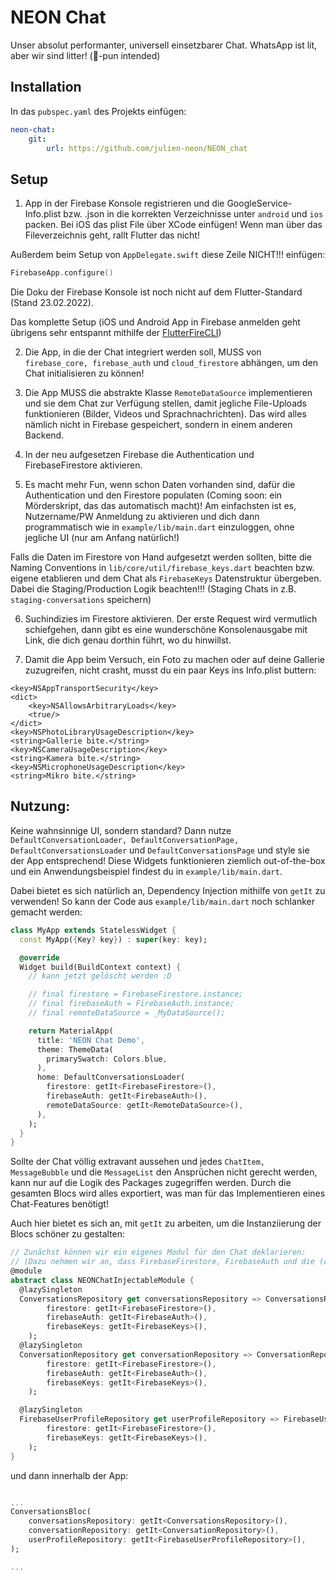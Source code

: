
# NEON Chat

Unser absolut performanter, universell einsetzbarer Chat. WhatsApp ist lit, aber wir sind litter! (🏴󠁧󠁢󠁥󠁮󠁧󠁿-pun intended)

## Installation
In das ```pubspec.yaml``` des Projekts einfügen:

```yaml
neon-chat:
    git: 
        url: https://github.com/julien-neon/NEON_chat
```

## Setup
1. App in der Firebase Konsole registrieren und die GoogleService-Info.plist bzw. .json in die korrekten Verzeichnisse unter ```android``` und ```ios``` packen. Bei iOS das plist File über XCode einfügen! Wenn man über das Fileverzeichnis geht, rallt Flutter das nicht! 

Außerdem beim Setup von ```AppDelegate.swift``` diese Zeile NICHT!!! einfügen:

```swift
FirebaseApp.configure()
```

Die Doku der Firebase Konsole ist noch nicht auf dem Flutter-Standard (Stand 23.02.2022).

Das komplette Setup (iOS und Android App in Firebase anmelden geht übrigens sehr entspannt mithilfe der [FlutterFireCLI][flutterfire_cli_link])

2. Die App, in die der Chat integriert werden soll, MUSS von ```firebase_core, firebase_auth``` und ```cloud_firestore``` abhängen, um den Chat initialisieren zu können!

3. Die App MUSS die abstrakte Klasse ```RemoteDataSource``` implementieren und sie dem Chat zur Verfügung stellen, damit jegliche File-Uploads funktionieren (Bilder, Videos und Sprachnachrichten). Das wird alles nämlich nicht in Firebase gespeichert, sondern in einem anderen Backend.

4. In der neu aufgesetzen Firebase die Authentication und FirebaseFirestore aktivieren.

5. Es macht mehr Fun, wenn schon Daten vorhanden sind, dafür die Authentication und den Firestore populaten (Coming soon: ein Mörderskript, das das automatisch macht)! Am einfachsten ist es, Nutzername/PW Anmeldung zu aktivieren und dich dann programmatisch wie in ```example/lib/main.dart``` einzuloggen, ohne jegliche UI (nur am Anfang natürlich!)

Falls die Daten im Firestore von Hand aufgesetzt werden sollten, bitte die Naming Conventions in ```lib/core/util/firebase_keys.dart``` beachten bzw. eigene etablieren und dem Chat als ```FirebaseKeys``` Datenstruktur übergeben. Dabei die Staging/Production Logik beachten!!! (Staging Chats in z.B. ```staging-conversations``` speichern)

6. Suchindizies im Firestore aktivieren. Der erste Request wird vermutlich schiefgehen, dann gibt es eine wunderschöne Konsolenausgabe mit Link, die dich genau dorthin führt, wo du hinwillst.

7. Damit die App beim Versuch, ein Foto zu machen oder auf deine Gallerie zuzugreifen, nicht crasht, musst du ein paar Keys ins Info.plist buttern: 

```plist
<key>NSAppTransportSecurity</key>
<dict>
	<key>NSAllowsArbitraryLoads</key>
	<true/>
</dict>
<key>NSPhotoLibraryUsageDescription</key>
<string>Gallerie bite.</string>
<key>NSCameraUsageDescription</key>
<string>Kamera bite.</string>
<key>NSMicrophoneUsageDescription</key>
<string>Mikro bite.</string>
```


## Nutzung: 

Keine wahnsinnige UI, sondern standard? Dann nutze ```DefaultConversationLoader, DefaultConversationPage, DefaultConversationsLoader``` und ```DefaultConversationsPage``` und style sie der App entsprechend! Diese Widgets funktionieren ziemlich out-of-the-box und ein Anwendungsbeispiel findest du in ```example/lib/main.dart```.

Dabei bietet es sich natürlich an, Dependency Injection mithilfe von ```getIt``` zu verwenden! So kann der Code aus ```example/lib/main.dart``` noch schlanker gemacht werden:

```dart
class MyApp extends StatelessWidget {
  const MyApp({Key? key}) : super(key: key);

  @override
  Widget build(BuildContext context) {
    // kann jetzt gelöscht werden :D

    // final firestore = FirebaseFirestore.instance;
    // final firebaseAuth = FirebaseAuth.instance;
    // final remoteDataSource = _MyDataSource();

    return MaterialApp(
      title: 'NEON Chat Demo',
      theme: ThemeData(
        primarySwatch: Colors.blue,
      ),
      home: DefaultConversationsLoader(
        firestore: getIt<FirebaseFirestore>(),
        firebaseAuth: getIt<FirebaseAuth>(),
        remoteDataSource: getIt<RemoteDataSource>(),
      ),
    );
  }
}
```

Sollte der Chat völlig extravant aussehen und jedes ```ChatItem, MessageBubble``` und die ```MessageList``` den Ansprüchen nicht gerecht werden, kann nur auf die Logik des Packages zugegriffen werden. Durch die gesamten Blocs wird alles exportiert, was man für das Implementieren eines Chat-Features benötigt!

Auch hier bietet es sich an, mit ```getIt``` zu arbeiten, um die Instanziierung der Blocs schöner zu gestalten:

```dart
// Zunächst können wir ein eigenes Modul für den Chat deklarieren:
// (Dazu nehmen wir an, dass FirebaseFirestore, FirebaseAuth und die (optionale) Implementierung von FirebaseKeys innerhalb eines Firebase-Injection-Moduls deklariert sind (s. Papeo-Repo als Referenz))
@module
abstract class NEONChatInjectableModule {
  @lazySingleton
  ConversationsRepository get conversationsRepository => ConversationsRepositoryImpl(
        firestore: getIt<FirebaseFirestore>(),
        firebaseAuth: getIt<FirebaseAuth>(),
        firebaseKeys: getIt<FirebaseKeys>(),
    );
  @lazySingleton
  ConversationRepository get conversationRepository => ConversationRepositoryImpl(
        firestore: getIt<FirebaseFirestore>(),
        firebaseAuth: getIt<FirebaseAuth>(),
        firebaseKeys: getIt<FirebaseKeys>(),
    );

  @lazySingleton
  FirebaseUserProfileRepository get userProfileRepository => FirebaseUserProfileRepositoryImpl(
        firestore: getIt<FirebaseFirestore>(),
        firebaseKeys: getIt<FirebaseKeys>(),
    );
}
```

und dann innerhalb der App:

```dart

... 
ConversationsBloc(
    conversationsRepository: getIt<ConversationsRepository>(),
    conversationRepository: getIt<ConversationRepository>(),
    userProfileRepository: getIt<FirebaseUserProfileRepository>(),
);

...
```


[flutterfire_cli_link]: https://firebase.flutter.dev/docs/overview/
